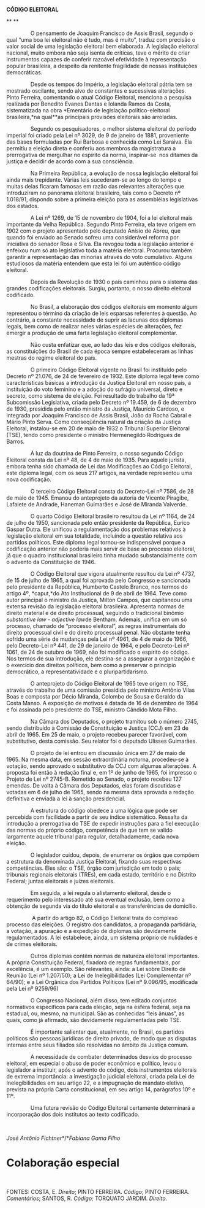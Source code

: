 **CÓDIGO ELEITORAL**

** **

                O pensamento de Joaquim Francisco de Assis Brasil,
segundo o qual “uma boa lei eleitoral não é tudo, mas é muito”, traduz
com precisão o valor social de uma legislação eleitoral bem elaborada. A
legislação eleitoral nacional, muito embora não seja isenta de críticas,
teve o mérito de criar instrumentos capazes de conferir razoável
efetividade à representação popular brasileira, a despeito da renitente
fragilidade de nossas instituições democráticas.

                Desde os tempos do Império, a legislação eleitoral
pátria tem se mostrado oscilante, sendo alvo de constantes e sucessivas
alterações. Pinto Ferreira, comentando o atual Código Eleitoral,
menciona a pesquisa realizada por Benedito Evanes Dantas e Iolanda Ramos
da Costa, sistematizada na obra *Ementário de legislação
político-eleitoral brasileira,*na qual**as principais provisões
eleitorais são arroladas.

                Segundo os pesquisadores, o melhor sistema eleitoral do
período imperial foi criado pela Lei nº 3029, de 9 de janeiro de 1881,
proveniente das bases formuladas por Rui Barbosa e conhecida como Lei
Saraiva. Ela permitiu a eleição direta e conferiu aos membros da
magistratura a prerrogativa de mergulhar no espírito da norma,
inspirar-se  nos ditames da justiça e decidir de acordo com a sua
consciência.

                Na Primeira República, a evolução de nossa legislação
eleitoral foi ainda mais trepidante. Várias leis sucederam-se ao longo
do tempo e muitas delas ficaram famosas em razão das relevantes
alterações que introduziram no panorama eleitoral brasileiro, tais como
o Decreto nº 1.018/91, dispondo sobre a primeira eleição para as
assembléias legislativas dos estados.

                A Lei nº 1269, de 15 de novembro de 1904, foi a lei
eleitoral mais importante da Velha República. Segundo Pinto Ferreira,
ela teve origem em 1902 com o projeto apresentado pelo deputado Anísio
de Abreu, que quando foi enviado ao Senado sofreu uma considerável
reforma por iniciativa do senador Rosa e Silva. Ela revogou toda a
legislação anterior e enfeixou num só ato legislativo toda a matéria
eleitoral. Procurou também garantir a representação das minorias através
do voto cumulativo. Alguns estudiosos da matéria entendem que esta lei
foi um autêntico código eleitoral.

                Depois da Revolução de 1930 o país caminhou para o
sistema das grandes codificações eleitorais. Surgiu, portanto, o nosso
direito eleitoral codificado.

                No Brasil, a elaboração dos códigos eleitorais em
momento algum representou o término da criação de leis esparsas
referentes à questão. Ao contrário, a constante necessidade de suprir as
lacunas dos diplomas legais, bem como de realizar neles várias espécies
de alterações, fez emergir a produção de uma farta legislação eleitoral
complementar.

                Não custa enfatizar que, ao lado das leis e dos códigos
eleitorais, as constituições do Brasil de cada época sempre
estabeleceram as linhas mestras do regime eleitoral do país.

                O primeiro Código Eleitoral vigente no Brasil foi
instituído pelo Decreto nº 21.076, de 24 de fevereiro de 1932. Este
diploma legal teve como características básicas a introdução da Justiça
Eleitoral em nosso país, a instituição do voto feminino e a adoção do
sufrágio universal, direto e secreto, como sistema de eleição. Foi
resultado do trabalho da 19ª Subcomissão Legislativa, criada pelo
Decreto nº 19.459, de 6 de dezembro de 1930, presidida pelo então
ministro da Justiça, Maurício Cardoso, e integrada por Joaquim Francisco
de Assis Brasil, João da Rocha Cabral e Mário Pinto Serva. Como
conseqüência natural da criação da Justiça Eleitoral, instalou-se em 20
de maio de 1932 o Tribunal Superior Eleitoral (TSE), tendo como
presidente o ministro Hermenegildo Rodrigues de Barros.

                À luz da doutrina de Pinto Ferreira, o nosso segundo
Código Eleitoral consta da Lei nº 48, de 4 de maio de 1935. Para aquele
jurista, embora tenha sido chamada de Lei das Modificações ao Código
Eleitoral, este diploma legal, com os seus 217 artigos, na verdade
representou uma nova codificação.

                O terceiro Código Eleitoral consta do Decreto-Lei nº
7586, de 28 de maio de 1945. Emanou do anteprojeto da autoria de Vicente
Piragibe, Lafaiete de Andrade, Haneman Guimarães e José de Miranda
Valverde.

                O quarto Código Eleitoral brasileiro resultou da Lei nº
1164, de 24 de julho de 1950, sancionada pelo então presidente da
República, Eurico Gaspar Dutra. Ele unificou a regulamentação dos
problemas relativos à legislação eleitoral em sua totalidade, incluindo
a questão relativa aos partidos políticos. Este diploma legal tornou-se
indispensável porque a codificação anterior não poderia mais servir de
base ao processo eleitoral, já que o quadro institucional brasileiro
tinha mudado substancialmente com o advento da Constituição de 1946.

                O Código Eleitoral que vigora atualmente resultou da Lei
nº 4737, de 15 de julho de 1965, a qual foi aprovada pelo Congresso e
sancionada pelo presidente da República, Humberto Castelo Branco, nos
termos do artigo 4º, *caput,*do Ato Institucional de 9 de abril de 1964.
Teve como autor principal o ministro da Justiça, Milton Campos, que
capitaneou uma extensa revisão da legislação eleitoral brasileira.
Apresenta normas de direito material e de direito processual, seguindo o
tradicional binômio *substantive law - adjective law*de Bentham.
Ademais, unifica em um só processo, chamado de “processo eleitoral”, as
regras instrumentais do direito processual civil e do direito processual
penal. Não obstante tenha sofrido uma série de mudanças pela Lei nº
4961, de 4 de maio de 1966, pelo Decreto-Lei nº 441, de 29 de janeiro de
1964, e pelo Decreto-Lei nº 1061, de 24 de outubro de 1969, não foi
modificado o espírito do código. Nos termos de sua introdução, ele
destina-se a assegurar a organização e o exercício dos direitos
políticos, bem como a preservar o princípio democrático, a
representatividade e o pluripartidarismo. 

                O anteprojeto do Código Eleitoral de 1965 teve origem no
TSE, através do trabalho de uma comissão presidida pelo ministro Antônio
Vilas Boas e composta por Décio Miranda, Colombo de Sousa e Geraldo da
Costa Manso. A exposição de motivos é datada de 16 de dezembro de 1964 e
foi assinada pelo presidente do TSE, ministro Cândido Mota Filho.

                Na Câmara dos Deputados, o projeto tramitou sob o número
2745, sendo distribuído à Comissão de Constituição e Justiça (CCJ) em 23
de abril de 1965. Em 25 de maio, o projeto recebeu parecer favorável,
com substitutivo, desta comissão. Seu relator foi o deputado Ulisses
Guimarães.

                O projeto de lei entrou em discussão única em 27 de maio
de 1965. Na mesma data, em sessão extraordinária noturna, procedeu-se à
votação, sendo aprovado o substitutivo da CCJ com algumas alterações. A
proposta foi então à redação final e, em 1º de junho de 1965, foi
impresso o Projeto de Lei nº 2745-B. Remetido ao Senado, o projeto
recebeu 127 emendas. De volta à Câmara dos Deputados, elas foram
discutidas e votadas em 6 de julho de 1965, sendo na mesma data aprovada
a redação definitiva e enviada a lei à sanção presidencial.

                A estrutura do código obedece a uma lógica que pode ser
percebida com facilidade a partir de seu índice sistemático. Ressalta da
introdução a prerrogativa do TSE de expedir instruções para a fiel
execução das normas do próprio código, competência de que tem se valido
largamente aquele tribunal para regular, detalhadamente, cada nova
eleição.

                O legislador cuidou, depois, de enumerar os órgãos que
compõem a estrutura da denominada Justiça Eleitoral, fixando suas
respectivas competências. Eles são: o TSE, órgão com jurisdição em todo
o país; tribunais regionais eleitorais (TREs), em cada estado,
território e no Distrito Federal; juntas eleitorais e juízes eleitorais.

                Em seguida, a lei regula o alistamento eleitoral, desde
o requerimento pelo interessado até sua eventual exclusão, bem como a
obtenção de segunda via do título eleitoral e as transferências de
domicílio.

                 A partir do artigo 82, o Código Eleitoral trata do
complexo processo das eleições. O registro dos candidatos, a propaganda
partidária, a votação, a apuração e a expedição de diplomas são
devidamente regulamentados. A lei estabelece, ainda, um sistema próprio
de nulidades e de crimes eleitorais.

                Outros diplomas contêm normas de natureza eleitoral
importantes. A própria Constituição Federal, fixadora de regras
fundamentais, por excelência, é um exemplo. São relevantes, ainda: a Lei
sobre Direito de Reunião (Lei nº 1.207/50); a Lei de Inelegibilidades
(Lei Complementar nº 64/90); e a Lei Orgânica dos Partidos Políticos
(Lei nº 9.096/95, modificada pela Lei nº 9259/96)

                O Congresso Nacional, além disso, tem editado conjuntos
normativos específicos para cada eleição, seja na esfera federal, seja
na estadual, ou, mesmo, na municipal. São as conhecidas “leis ânuas”, as
quais, como já afirmado, são devidamente regulamentadas pelo TSE.

                É importante salientar que, atualmente, no Brasil, os
partidos políticos são pessoas jurídicas de direito privado, de modo que
as disputas internas entre seus filiados são resolvidas no âmbito da
Justiça comum.

                A necessidade de combater determinados desvios do
processo eleitoral, em especial o abuso de poder econômico e político,
levou o legislador a instituir, após o advento do código, dois
instrumentos eleitorais de extrema importância: a investigação judicial
eleitoral, criada pela Lei de Inelegibilidades em seu artigo 22, e a
impugnação de mandato eletivo, prevista na própria Carta constitucional,
em seu artigo 14, parágrafos 10º e 11º. 

                Uma futura revisão do Código Eleitoral certamente
determinará a incorporação dos dois institutos ao texto codificado.

 

*José Antônio Fichtner**/**Fabiana Gama Filho*

Colaboração especial
====================

 

FONTES: COSTA, E. *Direito*; PINTO FERREIRA. *Código*; PINTO FERREIRA.
*Comentários*; SANTOS, R. *Código;* TORQUATO JARDIM. *Direito*.

 
